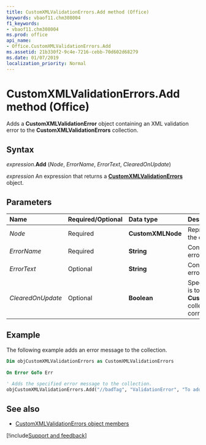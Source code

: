 ```yaml
---
title: CustomXMLValidationErrors.Add method (Office)
keywords: vbaof11.chm308004
f1_keywords:
- vbaof11.chm308004
ms.prod: office
api_name:
- Office.CustomXMLValidationErrors.Add
ms.assetid: 21b330f2-9c4e-7216-cebb-70d602d68279
ms.date: 01/07/2019
localization_priority: Normal
---
```



# CustomXMLValidationErrors.Add method (Office)

Adds a **CustomXMLValidationError** object containing an XML validation error to the **CustomXMLValidationErrors** collection.


## Syntax

_expression_.**Add** (_Node_, _ErrorName_, _ErrorText_, _ClearedOnUpdate_)

_expression_ An expression that returns a **[CustomXMLValidationErrors](Office.CustomXMLValidationErrors.md)** object.


## Parameters

|Name|Required/Optional|Data type|Description|
|:-----|:-----|:-----|:-----|
| _Node_|Required|**CustomXMLNode**|Represents the node where the error occurred.|
| _ErrorName_|Required|**String**|Contains the name of the error.|
| _ErrorText_|Optional|**String**|Contains the descriptive error text.|
| _ClearedOnUpdate_|Optional|**Boolean**|Specifies whether the error is to be cleared from the **CustomXMLValidationErrors** collection when the XML is corrected and updated.|

## Example

The following example adds an error message to the collection.


```vb
Dim objCustomXMLValidationErrors as CustomXMLValidationErrors 
 
On Error GoTo Err 
 
' Adds the specified error message to the collection. 
objCustomXMLValidationErrors.Add("//badTag", "ValidationError", "To add content to this stream, it must be valid, well-formed XML.", True) 

```


## See also

- [CustomXMLValidationErrors object members](overview/library-reference/customxmlvalidationerrors-members-office.md)

[!include[Support and feedback](~/includes/feedback-boilerplate.md)]